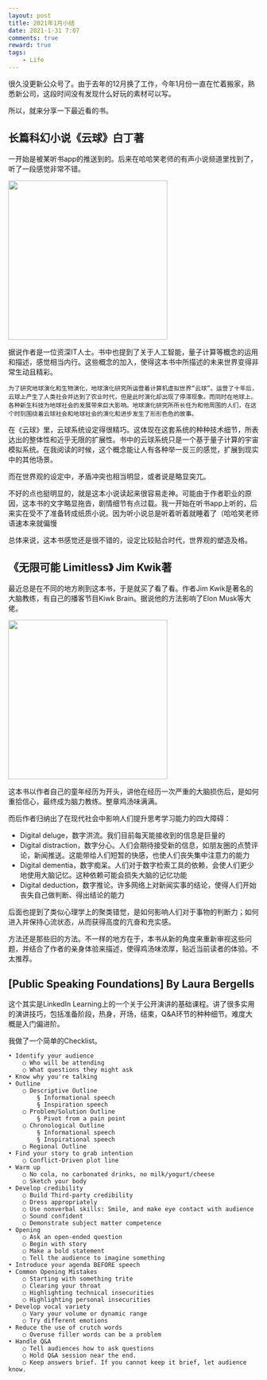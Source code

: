 ```yaml
---
layout: post
title: 2021年1月小结
date: 2021-1-31 7:07
comments: true
reward: true
tags:
    - Life
---
```


很久没更新公众号了。由于去年的12月换了工作，今年1月份一直在忙着搬家，熟悉新公司，这段时间没有发现什么好玩的素材可以写。

所以，就来分享一下最近看的书。

## 长篇科幻小说《云球》白丁著

一开始是被某听书app的推送到的。后来在哈哈笑老师的有声小说频道里找到了，听了一段感觉非常不错。

<img src="https://qiniu.plusplus7.com/202101.RecentLogs/202101.RecentLogs.CloudBall.jpg" width=320/>

据说作者是一位资深IT人士。书中也提到了关于人工智能，量子计算等概念的运用和描述，感觉相当内行。这些概念的加入，使得这本书中所描述的未来世界变得非常生动且精彩。

    为了研究地球演化和生物演化，地球演化研究所运营着计算机虚拟世界“云球”。运营了十年后，云球上产生了人类社会并达到了农业时代，但是此时演化却出现了停滞现象。而同时在地球上，各种新生科技为地球社会的发展带来巨大影响。地球演化研究所所长任为和他周围的人们，在这个时刻围绕着云球社会和地球社会的演化和进步发生了形形色色的故事。

在《云球》里，云球系统设定得很精巧。这体现在这套系统的种种技术细节，所表达出的整体性和近乎无限的扩展性。书中的云球系统只是一个基于量子计算的宇宙模拟系统。在我阅读的时候，这个概念能让人有各种举一反三的感觉，扩展到现实中的其他场景。

而在世界观的设定中，矛盾冲突也相当明显，或者说是略显突兀。

不好的点也挺明显的，就是这本小说读起来很容易走神。可能由于作者职业的原因，这本书的文字略显拖沓，剧情细节有点过载。我一开始在听书app上听的，后来实在受不了准备转成纸质小说。因为听小说总是听着听着就睡着了（哈哈笑老师语速本来就偏慢

总体来说，这本书感觉还是很不错的，设定比较贴合时代，世界观的塑造及格。

## 《无限可能 Limitless》 Jim Kwik著

最近总是在不同的地方刷到这本书，于是就买了看了看。作者Jim Kwik是著名的大脑教练，有自己的播客节目Kiwk Brain。据说他的方法影响了Elon Musk等大佬。

<img src="https://qiniu.plusplus7.com/202101.RecentLogs/202101.RecentLogs.Limitless.jpg"  width=320/>

这本书以作者自己的童年经历为开头，讲他在经历一次严重的大脑损伤后，是如何重拾信心，最终成为脑力教练。整章鸡汤味满满。

而后作者归纳出了在现代社会中影响人们提升思考学习能力的四大障碍：

* Digital deluge，数字洪流。我们目前每天能接收到的信息是巨量的
* Digital distraction，数字分心。人们会期待接受新的信息，如朋友圈的点赞评论，新闻推送。这能带给人们短暂的快感，也使人们丧失集中注意力的能力
* Digital dementia，数字痴呆。人们对于数字检索工具的依赖，会使人们更少地使用大脑记忆。这种依赖可能会损失大脑的记忆功能
* Digital deduction，数字推论。许多网络上对新闻实事的结论，使得人们开始丧失自己做判断、得出结论的能力

后面也提到了类似心理学上的聚类错觉，是如何影响人们对于事物的判断力；如何进入并保持心流状态，从而获得高度的亢奋和充实感。

方法还是那些旧的方法。不一样的地方在于，本书从新的角度来重新审视这些问题，并结合了作者的亲身体验来描述，使得鸡汤味浓厚，贴近当前读者的体验。不太推荐。

## [Public Speaking Foundations] By Laura Bergells

这个其实是LinkedIn Learning上的一个关于公开演讲的基础课程。讲了很多实用的演讲技巧，包括准备阶段，热身，开场，结束，Q&A环节的种种细节。难度大概是入门偏进阶。

我做了一个简单的Checklist。

	• Identify your audience
		○ Who will be attending
		○ What questions they might ask
	• Know why you're talking
	• Outline
		○ Descriptive Outline
			§ Informational speech
			§ Inspiration speech
		○ Problem/Solution Outline
			§ Pivot from a pain point
		○ Chronological Outline
			§ Informational speech
			§ Inspirational speech
		○ Regional Outline
	• Find your story to grab intention
		○ Conflict-Driven plot line
	• Warm up
		○ No cola, no carbonated drinks, no milk/yogurt/cheese
		○ Sketch your body
	• Develop credibility
		○ Build Third-party credibility
		○ Dress appropriately
		○ Use nonverbal skills: Smile, and make eye contact with audience
		○ Sound confident
		○ Demonstrate subject matter competence
	• Opening
		○ Ask an open-ended question
		○ Begin with story
		○ Make a bold statement
		○ Tell the audience to imagine something
	• Introduce your agenda BEFORE speech
	• Common Opening Mistakes
		○ Starting with something trite
		○ Clearing your throat
		○ Highlighting technical insecurities
		○ Highlighting personal insecurities
	• Develop vocal variety
		○ Vary your volume or dynamic range
		○ Try different emotions
	• Reduce the use of crutch words
		○ Overuse filler words can be a problem
	• Handle Q&A
		○ Tell audiences how to ask questions
		○ Hold Q&A session near the end. 
		○ Keep answers brief. If you cannot keep it brief, let audience know.
